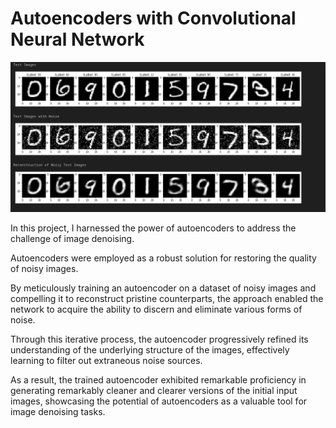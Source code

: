 # Autoencoders with Convolutional Neural Network

![autoencoders](autoencorders.png)

In this project, I harnessed the power of autoencoders to address the challenge of image denoising.

Autoencoders were employed as a robust solution for restoring the quality of noisy images.

By meticulously training an autoencoder on a dataset of noisy images and compelling it to reconstruct pristine counterparts, the approach enabled the network to acquire the ability to discern and eliminate various forms of noise.

Through this iterative process, the autoencoder progressively refined its understanding of the underlying structure of the images, effectively learning to filter out extraneous noise sources.

As a result, the trained autoencoder exhibited remarkable proficiency in generating remarkably cleaner and clearer versions of the initial input images, showcasing the potential of autoencoders as a valuable tool for image denoising tasks.
